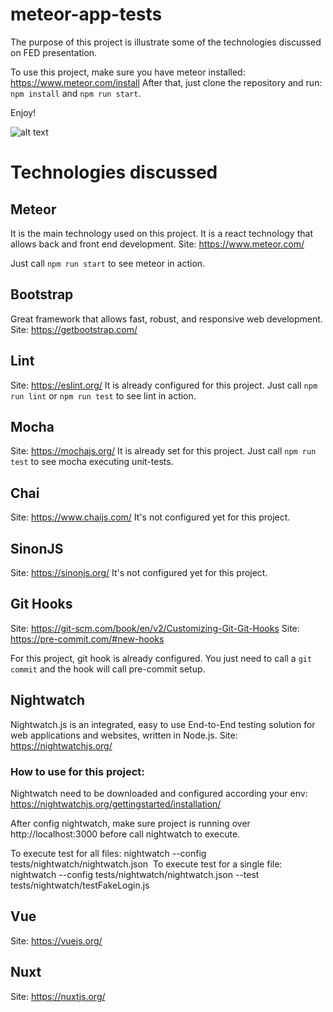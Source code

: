 # meteor-app-tests
 
The purpose of this project is illustrate some of the technologies discussed on FED presentation.

To use this project, make sure you have meteor installed: https://www.meteor.com/install
After that, just clone the repository and run: `npm install` and `npm run start`.

Enjoy!

![alt text](https://github.com/fabio-franco/master/blob/master/assets/app-screenshot.png)

# Technologies discussed

## Meteor
It is the main technology used on this project. It is a react technology that allows back and front end development.
Site: https://www.meteor.com/

Just call `npm run start` to see meteor in action.

## Bootstrap
Great framework that allows fast, robust, and responsive web development.
Site: https://getbootstrap.com/

## Lint
Site: https://eslint.org/
It is already configured for this project. Just call `npm run lint` or `npm run test` to see lint in action.

## Mocha
Site: https://mochajs.org/
It is already set for this project. Just call `npm run test` to see mocha executing unit-tests.

## Chai
Site: https://www.chaijs.com/
It's not configured yet for this project.

## SinonJS
Site: https://sinonjs.org/
It's not configured yet for this project.

## Git Hooks

Site: https://git-scm.com/book/en/v2/Customizing-Git-Git-Hooks
Site: https://pre-commit.com/#new-hooks

For this project, git hook is already configured. You just need to call a `git commit` and the hook will call pre-commit setup.

## Nightwatch
Nightwatch.js is an integrated, easy to use End-to-End testing solution for web applications and websites, written in Node.js.
Site: https://nightwatchjs.org/

### How to use for this project: 

Nightwatch need to be downloaded and configured according your env: https://nightwatchjs.org/gettingstarted/installation/

After config nightwatch, make sure project is running over http://localhost:3000 before call nightwatch to execute.

To execute test for all files: nightwatch --config tests/nightwatch/nightwatch.json 
To execute test for a single file: nightwatch --config tests/nightwatch/nightwatch.json --test tests/nightwatch/testFakeLogin.js 

## Vue
Site: https://vuejs.org/

## Nuxt
Site: https://nuxtjs.org/
